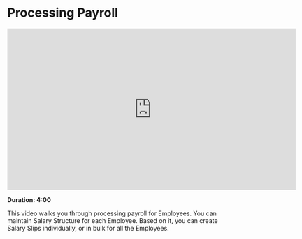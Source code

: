 # Processing Payroll

<iframe width="660" height="371" src="https://www.youtube.com/embed/_fjFnEjvGt8" frameborder="0" allowfullscreen></iframe>

**Duration: 4:00**

This video walks you through processing payroll for Employees. You can maintain Salary Structure for each Employee. Based on it, you can create Salary Slips individually, or in bulk for all the Employees.
